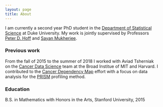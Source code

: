 ```yaml
---
layout: page
title: About
---
```


I am currently a second year PhD student in the [Department of Statistical Science](https://stat.duke.edu) at Duke University. My work is jointly supervised by Professors [Peter D. Hoff](http://pdhoff.github.io) and [Sayan Mukherjee](http://sayanmuk.github.io).

### Previous work

From the fall of 2015 to the summer of 2018 I worked with Aviad Tsherniak on the [Cancer Data Science](http://www.cancerdatascience.org) team at the Broad Institue of MIT and Harvard. I contributed to the [Cancer Dependency Map](https://depmap.org/portal/) effort with a focus on data analysis for the [PRISM](https://depmap.org/portal/prism/) profiling method.

### Education

B.S. in Mathematics with Honors in the Arts, Stanford University, 2015
